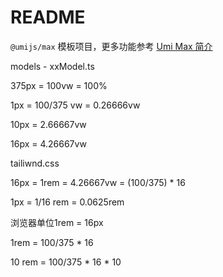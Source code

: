 # README

`@umijs/max` 模板项目，更多功能参考 [Umi Max 简介](https://umijs.org/docs/max/introduce)



models
    - xxModel.ts


375px = 100vw = 100%

1px = 100/375 vw = 0.26666vw

10px = 2.66667vw

16px = 4.26667vw



tailiwnd.css

16px = 1rem = 4.26667vw = (100/375) * 16

1px = 1/16 rem = 0.0625rem



浏览器单位1rem = 16px


1rem =  100/375 * 16

10 rem = 100/375 * 16 * 10






